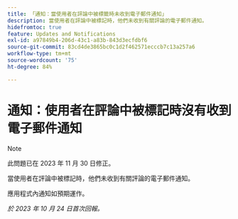 ```yaml
---
title: 「通知：當使用者在評論中被標籤時未收到電子郵件通知」
description: 當使用者在評論中被標記時，他們未收到有關評論的電子郵件通知。
hidefromtoc: true
feature: Updates and Notifications
exl-id: a97849b4-206d-43c1-a83b-843d3ecfdbf6
source-git-commit: 83cd4de3865bc0c1d2f462571ecccb7c13a257a6
workflow-type: tm+mt
source-wordcount: '75'
ht-degree: 84%

---
```


# 通知：使用者在評論中被標記時沒有收到電子郵件通知

>[!NOTE]
>
>此問題已在 2023 年 11 月 30 日修正。

當使用者在評論中被標記時，他們未收到有關評論的電子郵件通知。

應用程式內通知如預期運作。

_於 2023 年 10 月 24 日首次回報。_
